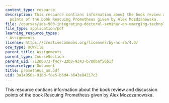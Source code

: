 ```yaml
---
content_type: resource
description: This resource contians information about the book review and discussion
  points of the book Rescuing Prometheus given by Alex Mozdzanowska.
file: /courses/ids-900-integrating-doctoral-seminar-on-emerging-technologies-fall-2005/3a14956a916df8e5b6d4b643e84217c3_prometheus_am.pdf
file_type: application/pdf
learning_resource_types:
- Assignments
license: https://creativecommons.org/licenses/by-nc-sa/4.0/
ocw_type: OCWFile
parent_title: Assignments
parent_type: CourseSection
parent_uid: 71206073-f4c7-32b8-9343-b780baf56b1f
resourcetype: Document
title: prometheus_am.pdf
uid: 3a14956a-916d-f8e5-b6d4-b643e84217c3
---
```

This resource contians information about the book review and discussion points of the book Rescuing Prometheus given by Alex Mozdzanowska.
